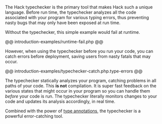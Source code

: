 The Hack typechecker is the primary tool that makes Hack such a unique language. Before run time, the typechecker analyzes all the code associated with your program for various typing errors, thus preventing nasty bugs that may only have been exposed at run time. 

Without the typechecker, this simple example would fail at runtime.

@@ introduction-examples/runtime-fail.php @@

However, when using the typechecker before you run your code, you can catch errors before deployment, saving users from nasty fatals that may occur.

@@ introduction-examples/typechecker-catch.php.type-errors @@

The typechecker statically analyzes your program, catching problems in all paths of your code. This **is not** compilation. It is super fast feedback on the various states that might occur in your program so you can handle them *before* your code is run. The typechecker literally monitors changes to your code and updates its analysis accordingly, in real time.

Combined with the power of [type annotations](../types/introduction.md), the typechecker is a powerful error-catching tool.
